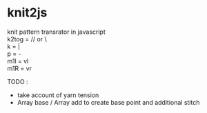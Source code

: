 # knit2js
knit pattern transrator in javascript  
k2tog = //  or \\  
k = |  
p = -   
m1l = vl  
m1R = vr  

TODO :  
 - take account of yarn tension
 - Array base / Array add to create base point and additional stitch
